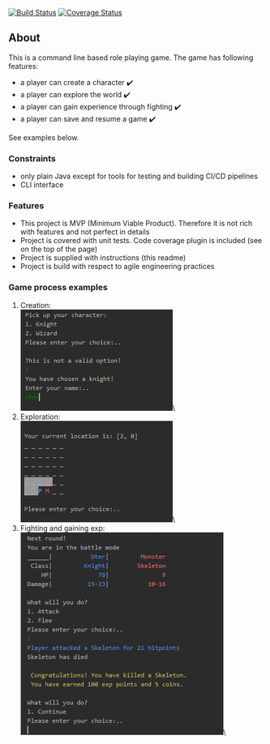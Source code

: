 [![Build Status](https://travis-ci.org/chirkov86/codingpuzzle.svg?branch=master)](https://travis-ci.org/chirkov86/codingpuzzle)
[![Coverage Status](https://codecov.io/gh/chirkov86/codingpuzzle/branch/master/graph/badge.svg)](https://codecov.io/gh/chirkov86/codingpuzzle)

## About
This is a command line based role playing game.
The game has following features:
- a player can create a character :heavy_check_mark:
- a player can explore the world :heavy_check_mark:
- a player can gain experience through fighting :heavy_check_mark:
- a player can save and resume a game :heavy_check_mark:

See examples below.

### Constraints
- only plain Java except for tools for testing and building CI/CD pipelines
- CLI interface

### Features
- This project is MVP (Minimum Viable Product). Therefore it is not rich with features and not perfect in details
- Project is covered with unit tests. Code coverage plugin is included (see on the top of the page)
- Project is supplied with instructions (this readme) 
- Project is build with respect to agile engineering practices


### Game process examples 
1. Creation:\
![Creation](images/Creation.png)\
2. Exploration:\
![Creation](images/Exploration.png)\
3. Fighting and gaining exp:\
![Creation](images/Fighting.png)\